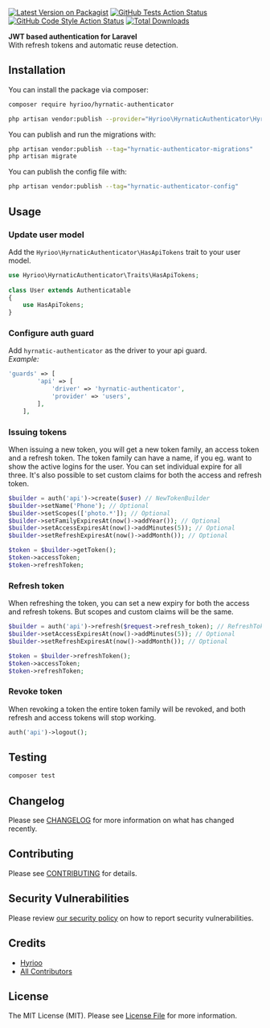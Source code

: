 [![Latest Version on Packagist](https://img.shields.io/packagist/v/hyrioo/hyrnatic-authenticator.svg?style=flat-square)](https://packagist.org/packages/hyrioo/hyrnatic-authenticator)
[![GitHub Tests Action Status](https://img.shields.io/github/workflow/status/hyrioo/hyrnatic-authenticator/run-tests?label=tests)](https://github.com/hyrioo/hyrnatic-authenticator/actions?query=workflow%3Arun-tests+branch%3Amain)
[![GitHub Code Style Action Status](https://img.shields.io/github/workflow/status/hyrioo/hyrnatic-authenticator/Check%20&%20fix%20styling?label=code%20style)](https://github.com/hyrioo/hyrnatic-authenticator/actions?query=workflow%3A"Check+%26+fix+styling"+branch%3Amain)
[![Total Downloads](https://img.shields.io/packagist/dt/hyrioo/hyrnatic-authenticator.svg?style=flat-square)](https://packagist.org/packages/hyrioo/hyrnatic-authenticator)

**JWT based authentication for Laravel**  
With refresh tokens and automatic reuse detection.

## Installation

You can install the package via composer:

```bash
composer require hyrioo/hyrnatic-authenticator
```

```bash
php artisan vendor:publish --provider="Hyrioo\HyrnaticAuthenticator\HyrnaticAuthenticatorServiceProvider"
```

You can publish and run the migrations with:

```bash
php artisan vendor:publish --tag="hyrnatic-authenticator-migrations"
php artisan migrate
```

You can publish the config file with:

```bash
php artisan vendor:publish --tag="hyrnatic-authenticator-config"
```

## Usage

### Update user model
Add the `Hyrioo\HyrnaticAuthenticator\HasApiTokens` trait to your user model.

```php
use Hyrioo\HyrnaticAuthenticator\Traits\HasApiTokens;
 
class User extends Authenticatable
{
    use HasApiTokens;
}
```

### Configure auth guard
Add `hyrnatic-authenticator` as the driver to your api guard.  
*Example:*
```php
'guards' => [
        'api' => [
            'driver' => 'hyrnatic-authenticator',
            'provider' => 'users',
        ],
    ],
```

### Issuing tokens
When issuing a new token, you will get a new token family, an access token and a refresh token. The token family can have a name, if you eg. want to show the active logins for the user. You can set individual expire for all three. It's also possible to set custom claims for both the access and refresh token.
```php
$builder = auth('api')->create($user) // NewTokenBuilder
$builder->setName('Phone'); // Optional
$builder->setScopes(['photo.*']); // Optional
$builder->setFamilyExpiresAt(now()->addYear()); // Optional
$builder->setAccessExpiresAt(now()->addMinutes(5)); // Optional
$builder->setRefreshExpiresAt(now()->addMonth()); // Optional

$token = $builder->getToken();
$token->accessToken;
$token->refreshToken;
```

### Refresh token
When refreshing the token, you can set a new expiry for both the access and refresh tokens. But scopes and custom claims will be the same.
```php
$builder = auth('api')->refresh($request->refresh_token); // RefreshTokenBuilder
$builder->setAccessExpiresAt(now()->addMinutes(5)); // Optional
$builder->setRefreshExpiresAt(now()->addMonth()); // Optional

$token = $builder->refreshToken();
$token->accessToken;
$token->refreshToken;
```

### Revoke token
When revoking a token the entire token family will be revoked, and both refresh and access tokens will stop working.
```php
auth('api')->logout();
```


## Testing

```bash
composer test
```

## Changelog

Please see [CHANGELOG](CHANGELOG.md) for more information on what has changed recently.

## Contributing

Please see [CONTRIBUTING](https://github.com/spatie/.github/blob/main/CONTRIBUTING.md) for details.

## Security Vulnerabilities

Please review [our security policy](../../security/policy) on how to report security vulnerabilities.

## Credits

- [Hyrioo](https://github.com/msp@hyrioo.com)
- [All Contributors](../../contributors)

## License

The MIT License (MIT). Please see [License File](LICENSE.md) for more information.
